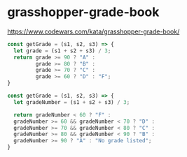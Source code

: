 # grasshopper-grade-book
https://www.codewars.com/kata/grasshopper-grade-book/


```javascript
const getGrade = (s1, s2, s3) => {
  let grade = (s1 + s2 + s3) / 3;
  return grade >= 90 ? "A" :
         grade >= 80 ? "B" :
         grade >= 70 ? "C" :
         grade >= 60 ? "D" : "F";
}

```

```javascript
const getGrade = (s1, s2, s3) => {
  let gradeNumber = (s1 + s2 + s3) / 3;

  return gradeNumber < 60 ? "F" :
  gradeNumber >= 60 && gradeNumber < 70 ? "D" :
  gradeNumber >= 70 && gradeNumber < 80 ? "C" :
  gradeNumber >= 80 && gradeNumber < 90 ? "B" :
  gradeNumber >= 90 ? "A" : "No grade listed";
}

```
